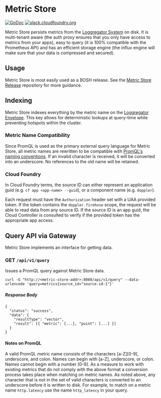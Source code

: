 Metric Store
=========
[![GoDoc][go-doc-badge]][go-doc] [![slack.cloudfoundry.org][slack-badge]][log-cache-slack]


Metric Store persists metrics from the [Loggregator System][loggregator] on disk. It is multi-tenant aware (the auth proxy ensures that you only have access to metrics from your apps), easy to query (it is 100% compatible with the Prometheus API) and has an efficient storage engine (the influx engine will make sure that your data is compressed and secured).

## Usage

Metric Store is most easily used as a BOSH release. See the [Metric Store Release](https://github.com/cloud-foundry/metric-store-release) repository for more guidance.

## Indexing

Metric Store indexes everything by the metric name on the [Loggregator Envelope][loggregator_v2]. This key allows for deterministic lookups at query-time while preventing hotspots within the cluster.

### Metric Name Compatibility

Since PromQL is used as the primary external query language for Metric Store, all metric names are rewritten to be compatible with [PromQL's naming conventions](https://prometheus.io/docs/instrumenting/writing_exporters/#metrics). If an invalid character is received, it will be converted into an underscore. No references to the old name will be retained.

### Cloud Foundry

In Cloud Foundry terms, the source ID can either represent an application
guid (e.g. `cf app <app-name> --guid`), or a component name (e.g. `doppler`).

Each request must have the `Authorization` header set with a UAA provided token.
If the token contains the `doppler.firehose` scope, the request will be able
to read data from any source ID.
If the source ID is an app guid, the Cloud Controller is consulted to verify
if the provided token has the appropriate app access.

## Query API via Gateway

Metric Store implements an interface for getting data.

### **GET** `/api/v1/query`

Issues a PromQL query against Metric Store data.

```
curl -G "http://<metric-store-addr>:8080/api/v1/query" --data-urlencode 'query=metrics{source_id="source-id-1"}'
```

##### Response Body
```
{
  "status": "success",
  "data": {
    "resultType": "vector",
    "result": [{ "metric": {...}, "point": [...] }]
  }
}
```
#### Notes on PromQL
A valid PromQL metric name consists of the characters [a-Z][0-9], underscore, and colon. Names can begin with [a-Z], underscore, or colon. Names cannot begin with a number [0-9].
As a measure to work with existing metrics that do not comply with the above format a conversion process takes place when matching on metric names.
As noted above, any character that is not in the set of valid characters is converted to an underscore before it is written to disk. For example, to match on a metric name `http.latency` use the name `http_latency` in your query.

[slack-badge]:              https://slack.cloudfoundry.org/badge.svg
[log-cache-slack]:          https://cloudfoundry.slack.com/archives/log-cache
[metric-store]:             https://github.com/pivotal/metric-store
[go-doc-badge]:             https://godoc.org/github.com/pivotal/metric-store?status.svg
[go-doc]:                   https://godoc.org/github.com/pivotal/metric-store
[loggregator]:              https://github.com/cloudfoundry/loggregator
[loggregator_v2]:           https://github.com/cloudfoundry/loggregator-api/blob/master/v2/envelope.proto
